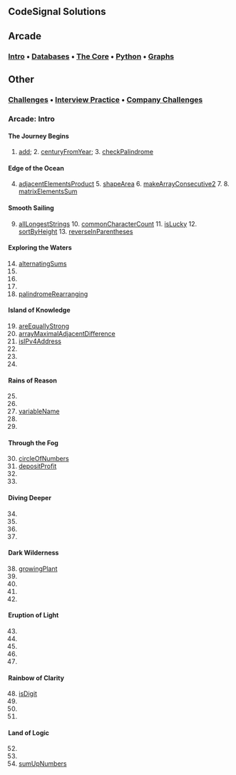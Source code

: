 ## CodeSignal Solutions

## Arcade
### [Intro](#Arcade-Intro) • [Databases](#Arcade-Intro) • [The Core](#Arcade-Intro) • [Python](#Arcade-Intro) • [Graphs](#Arcade-Intro)

## Other
### [Challenges](#Arcade-Intro) • [Interview Practice](#Arcade-Intro) • [Company Challenges](#Arcade-Intro)

### Arcade: Intro

#### The Journey Begins
1. [add](https://github.com/ekaterinakuzmina/CodeSignal-solutions/blob/master/Arcade/Intro/1.add.py); 2. [centuryFromYear](https://github.com/ekaterinakuzmina/CodeSignal-solutions/blob/master/Arcade/Intro/2.centuryFromYear.py); 3. [checkPalindrome](https://github.com/ekaterinakuzmina/CodeSignal-solutions/blob/master/Arcade/Intro/3.checkPalindrome.py)
#### Edge of the Ocean
4. [adjacentElementsProduct](https://github.com/ekaterinakuzmina/CodeSignal-solutions/blob/master/Arcade/Intro/4.adjacentElementsProduct.py)  5. [shapeArea](https://github.com/ekaterinakuzmina/CodeSignal-solutions/blob/master/Arcade/Intro/5.shapeArea.py)  6. [makeArrayConsecutive2](https://github.com/ekaterinakuzmina/CodeSignal-solutions/blob/master/Arcade/Intro/6.makeArrayConsecutive2.py)  7.   8. [matrixElementsSum](https://github.com/ekaterinakuzmina/CodeSignal-solutions/blob/master/Arcade/Intro/8.matrixElementsSum.py)
#### Smooth Sailing
9. [allLongestStrings](https://github.com/ekaterinakuzmina/CodeSignal-solutions/blob/master/Arcade/Intro/9.allLongestStrings.py)  10. [commonCharacterCount](https://github.com/ekaterinakuzmina/CodeSignal-solutions/blob/master/Arcade/Intro/10.commonCharacterCount.py)  11. [isLucky](https://github.com/ekaterinakuzmina/CodeSignal-solutions/blob/master/Arcade/Intro/11.isLucky.py)  12. [sortByHeight](https://github.com/ekaterinakuzmina/CodeSignal-solutions/blob/master/Arcade/Intro/sortByHeight.py)  13. [reverseInParentheses](https://github.com/ekaterinakuzmina/CodeSignal-solutions/blob/master/Arcade/Intro/reverseInParentheses.py)
#### Exploring the Waters
14. [alternatingSums](https://github.com/ekaterinakuzmina/CodeSignal-solutions/blob/master/Arcade/Intro/alternatingSums.py)
15. 
16. 
17. 
18. [palindromeRearranging](https://github.com/ekaterinakuzmina/CodeSignal-solutions/blob/master/Arcade/Intro/palindromeRearranging.py)
#### Island of Knowledge
19. [areEquallyStrong](https://github.com/ekaterinakuzmina/CodeSignal-solutions/blob/master/Arcade/Intro/areEquallyStrong.py)
20. [arrayMaximalAdjacentDifference](https://github.com/ekaterinakuzmina/CodeSignal-solutions/blob/master/Arcade/Intro/arrayMaximalAdjacentDifference.py)
21. [isIPv4Address](https://github.com/ekaterinakuzmina/CodeSignal-solutions/blob/master/Arcade/Intro/isIPv4Address.py)
22. 
23. 
24. 
#### Rains of Reason
25. 
26. 
27. [variableName](https://github.com/ekaterinakuzmina/CodeSignal-solutions/blob/master/Arcade/Intro/variableName.py)
28. 
29. 
#### Through the Fog
30. [circleOfNumbers](https://github.com/ekaterinakuzmina/CodeSignal-solutions/blob/master/Arcade/Intro/30.circleOfNumbers.py)
31. [depositProfit](https://github.com/ekaterinakuzmina/CodeSignal-solutions/blob/master/Arcade/Intro/31.depositProfit.py)
32. 
33. 
#### Diving Deeper
34. 
35. 
36. 
37. 
#### Dark Wilderness
38. [growingPlant](https://github.com/ekaterinakuzmina/CodeSignal-solutions/blob/master/Arcade/Intro/growingPlant.py)
39. 
40. 
41. 
42. 
#### Eruption of Light
43. 
44. 
45. 
46. 
47. 
#### Rainbow of Clarity
48. [isDigit](https://github.com/ekaterinakuzmina/CodeSignal-solutions/blob/master/Arcade/Intro/48.isDigit.py)
49. 
50. 
51.
#### Land of Logic
52. 
53. 
54. [sumUpNumbers](https://github.com/ekaterinakuzmina/CodeSignal-solutions/blob/master/Arcade/Intro/54.sumUpNumbers.py) 
